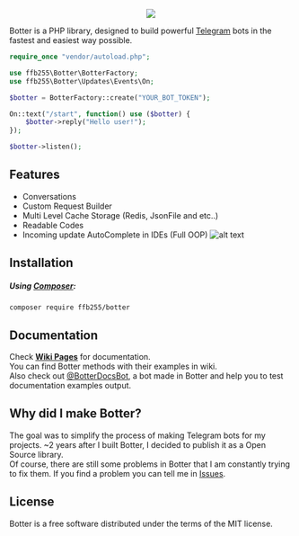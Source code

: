 <p align="center"><img src="https://raw.githubusercontent.com/ffb255/botter/master/resources/github/logo.png"></p>

Botter is a PHP library, designed to build powerful [Telegram](https://telegram.org) bots in the fastest and easiest way possible.
```php
require_once "vendor/autoload.php";

use ffb255\Botter\BotterFactory;
use ffb255\Botter\Updates\Events\On;

$botter = BotterFactory::create("YOUR_BOT_TOKEN");

On::text("/start", function() use ($botter) {
    $botter->reply("Hello user!");
});

$botter->listen();
```

## Features
* Conversations
* Custom Request Builder
* Multi Level Cache Storage (Redis, JsonFile and etc..)
* Readable Codes
* Incoming update AutoComplete in IDEs (Full OOP)
![alt text][autocomplete]

## Installation
##### Using [Composer](https://getcomposer.org/):
```
composer require ffb255/botter
```

## Documentation
Check **[Wiki Pages](https://github.com/ffb255/Botter/wiki)** for documentation.<br>
You can find Botter methods with their examples in wiki.<br>
Also check out [@BotterDocsBot](https://t.me/BotterDocsBot), a bot made in Botter and help you to test documentation examples output.

## Why did I make Botter?
The goal was to simplify the process of making Telegram bots for my projects. ~2 years after I built Botter, I decided to publish it as a Open Source library.<br> 
Of course, there are still some problems in Botter that I am constantly trying to fix them. If you find a problem you can tell me in [Issues](https://github.com/ffb255/Botter/issues).

[autocomplete]: https://raw.githubusercontent.com/ffb255/botter/master/resources/github/auto-complete-preview.png "Incoming Update Auto Complete"
[logo]: https://raw.githubusercontent.com/ffb255/botter/master/resources/github/logo.png "Botter Logo"

## License
Botter is a free software distributed under the terms of the MIT license.